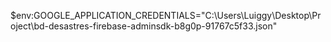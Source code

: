 $env:GOOGLE_APPLICATION_CREDENTIALS="C:\Users\Luiggy\Desktop\Project\bd-desastres-firebase-adminsdk-b8g0p-91767c5f33.json"
